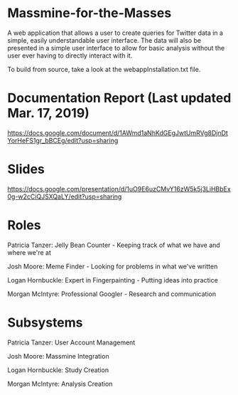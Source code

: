 # Massmine-for-the-Masses
A web application that allows a user to create queries for Twitter data in a simple, easily understandable user interface. The data will also be presented in a simple user interface to allow for basic analysis without the user ever having to directly interact with it.

To build from source, take a look at the webappInstallation.txt file.
 
# Documentation Report (Last updated Mar. 17, 2019)
https://docs.google.com/document/d/1AWmd1aNhKdGEgJwtUmRVg8DjnDtYorHeFS1gr_bBCEg/edit?usp=sharing

# Slides 
https://docs.google.com/presentation/d/1uO9E6uzCMvY16zW5k5j3LiHBbEx0g-w2cCiQJSXQaLY/edit?usp=sharing

# Roles
Patricia Tanzer: Jelly Bean Counter - Keeping track of what we have and where we're at

Josh Moore: Meme Finder - Looking for problems in what we've written 

Logan Hornbuckle: Expert in Fingerpainting - Putting ideas into practice

Morgan McIntyre: Professional Googler - Research and communication

# Subsystems
Patricia Tanzer: User Account Management

Josh Moore: Massmine Integration

Logan Hornbuckle: Study Creation

Morgan McIntyre: Analysis Creation
